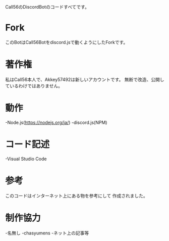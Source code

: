 Call56のDiscordBotのコードすべてです。

# Fork
このBotはCall56Botをdiscord.jsで動くようにしたForkです。

# 著作権
私はCall56本人で、Akkey57492は新しいアカウントです。
無断で改造、公開しているわけではありません。

# 動作
-Node.js(https://nodejs.org/ja/)
-discord.js(NPM)

# コード記述
-Visual Studio Code

# 参考
このコードはインターネット上にある物を参考にして
作成されました。

# 制作協力
-名無し
-chasyumens
-ネット上の記事等
